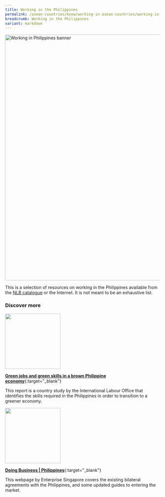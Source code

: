 ```yaml
---
title: Working in the Philippines
permalink: /asean-countries/know/working-in-asean-countries/working-in-philippines/
breadcrumb: Working in the Philippines
variant: markdown
---
```

<img src="/images/asean-working/ASEAN-Philippines-Working.jpg" alt="Working in Philippines banner" style="width:800px;">

This is a selection of resources on working in the Philippines available from the [NLB catalogue](http://catalogue.nlb.gov.sg/) or the Internet.  It is not meant to be an exhaustive list.

### **Discover more**

<img src="/images/resources/Article 2.jpg" style="width:180px;">

[**Green jobs and green skills in a brown Philippine economy**](http://www.ilo.org/wcmsp5/groups/public/---asia/---ro-bangkok/---ilo-manila/documents/publication/wcms_145070.pdf){:target="_blank"}

This report is a country study by the International Labour Office that identifies the skills required in the Philippines in order to transition to a greener economy.

<img src="/images/resources/Article 4.jpg" style="width:180px;">

[**Doing Business | Philippines**](https://www.enterprisesg.gov.sg/grow-your-business/go-global/market-guides/southeast-asia/Philippines/doing-business){:target="_blank"}

This webpage by Enterprise Singapore covers the existing bilateral agreements with the Philippines, and some updated guides to entering the market.